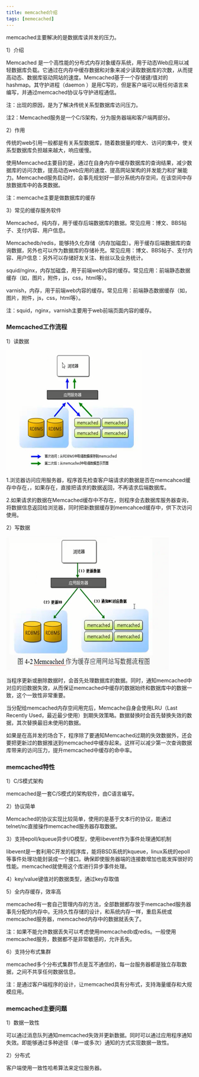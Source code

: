 ```yaml
---
title: memcached介绍
tags: [memecached]
---
```


memcached主要解决的是数据库读并发的压力。

1）介绍

Memcached 是一个高性能的分布式内存对象缓存系统，用于动态Web应用以减轻数据库负载。它通过在内存中缓存数据和对象来减少读取数据库的次数，从而提高动态、数据库驱动网站的速度。Memcached基于一个存储键/值对的hashmap。其守护进程（daemon ）是用C写的，但是客户端可以用任何语言来编写，并通过memcached协议与守护进程通信。

注：出现的原因，是为了解决传统关系型数据库访问压力。

注2：Memcached服务是一个C/S架构，分为服务器端和客户端两部分。

2）作用

传统的web引用一般都是有关系型数据库，随着数据量的增大、访问的集中，使关系型数据库负担越来越大，响应缓慢。

使用Memcached主要目的是，通过在自身内存中缓存数据库的查询结果，减少数据库的访问次数，提高动态web应用的速度、提高网站架构的并发能力和扩展能力。Memcached服务启动时，会事先规划好一部分系统内存空间，在该空间中存放数据库中的各类数据。

注：memcache主要是做数据库的缓存

3）常见的缓存服务软件

Memcached，纯内存，用于缓存后端数据库的数据。常见应用：博文、BBS帖子、支付内容、用户信息。

Memcachedb/redis，能够持久化存储（内存加磁盘）。用于缓存后端数据库的查询数据，另外也可以作为数据库的存储补充。常见应用：博文、BBS帖子、支付内容、用户信息：另外可以存储好友关注、粉丝以及业务统计。

squid/nginx，内存加磁盘，用于前端web内容的缓存。常见应用：前端静态数据缓存（如，图片，附件，js，css，html等）。

varnish，内存，用于前端web内容的缓存。常见应用：前端静态数据缓存（如，图片，附件，js，css，html等）。

注：squid，nginx，varnish主要用于web前端页面内容的缓存。

### Memcached工作流程

1）读数据

![](images/architecture/memcached/readworkflow.png)

1.浏览器访问应用服务器，程序首先检查客户端请求的数据是否在memcahced缓存中存在，，如果存在，直接把请求的数据返回，不再请求后端数据库。

2.如果请求的数据在Memcached缓存中不存在，则程序会去数据库服务器查询，将数据信息返回给浏览器，同时把新数据缓存到memcahced缓存中，供下次访问使用。

2）写数据

![](images/architecture/memcached/writeworkflow.png)

当程序更新或删除数据时，会首先处理数据库的数据。同时，通知memcached中对应的旧数据失效，从而保证memcached中缓存的数据始终和数据库中的数据一致，这个一致性非常重要。

当分配给memcached内存空间用完后，Memcache自身会使用LRU（Last Recently Used，最近最少使用）到期失效策略。数据替换时会首先替换失效的数据，其次替换最旧未使用的数据。

如果是在高并发的场合下，程序除了要通知Memcached过期的失效数据外，还会要把更新过的数据推送到memcached中缓存起来。这样可以减少第一次查询数据库带来的访问压力，提升memcached中缓存的命中率。

### memcached特性

1）C/S模式架构

memcached是一套C/S模式的架构软件，由C语言编写。

2）协议简单

Memcached的协议实现比较简单，使用的是基于文本行的协议，能通过telnet/nc直接操作memcached服务器存取数据。

3）支持epoll/kqueue异步I/O模型，使用libevent作为事件处理通知机制

libevent是一套利用C开发的程序库，能将BSD系统的kqueue，linux系统的epoll等事件处理功能封装成一个接口。确保即使服务器端的连接数增加也能发挥很好的性能。memcached就使用这个库进行异步事件处理。

4）key/value键值对的数据类型，通过key存取值

5）全内存缓存，效率高

memcached有一套自己管理内存的方法，全部数据都存放于memcached服务器事先分配的内存中。无持久性存储的设计，和系统内存一样，重启系统或memcached服务器，memcached内存中的数据就丢失了。

注：如果不能允许数据丢失可以考虑使用memcachedb或redis。一般使用memcached服务，数据都不是非常敏感的，允许丢失。

6）支持分布式集群

memcached多个分布式集群节点是互不通信的，每一台服务器都是独立存取数据，之间不共享任何数据信息。

注：是通过客户端程序的设计，让memcached具有分布式，支持海量缓存和大规模应用。

### memcached主要问题

1）数据一致性

可以通过消息队列通知memcached失效并更新数据。同时可以通过应用程序通知失效。即能够通过多种途径（单一或多次）通知的方式实现数据一致性。

2）分布式

客户端使用一致性哈希算法来定位服务器。